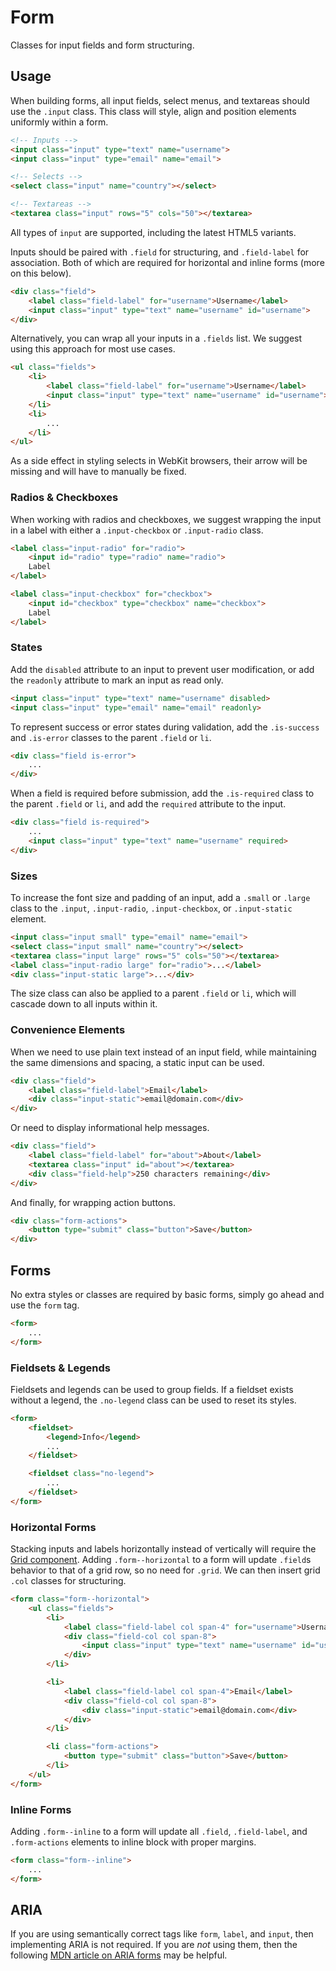 # Form #

Classes for input fields and form structuring.

## Usage ##

When building forms, all input fields, select menus, and textareas should use the `.input` class.
This class will style, align and position elements uniformly within a form.

```html
<!-- Inputs -->
<input class="input" type="text" name="username">
<input class="input" type="email" name="email">

<!-- Selects -->
<select class="input" name="country"></select>

<!-- Textareas -->
<textarea class="input" rows="5" cols="50"></textarea>
```

All types of `input` are supported, including the latest HTML5 variants.

Inputs should be paired with `.field` for structuring, and `.field-label` for association.
Both of which are required for horizontal and inline forms (more on this below).

```html
<div class="field">
    <label class="field-label" for="username">Username</label>
    <input class="input" type="text" name="username" id="username">
</div>
```

Alternatively, you can wrap all your inputs in a `.fields` list.
We suggest using this approach for most use cases.

```html
<ul class="fields">
    <li>
        <label class="field-label" for="username">Username</label>
        <input class="input" type="text" name="username" id="username">
    </li>
    <li>
        ...
    </li>
</ul>
```

<div class="notice is-error">
    As a side effect in styling selects in WebKit browsers,
    their arrow will be missing and will have to manually be fixed.
</div>

### Radios & Checkboxes ###

When working with radios and checkboxes, we suggest wrapping the input in a label
with either a `.input-checkbox` or `.input-radio` class.

```html
<label class="input-radio" for="radio">
    <input id="radio" type="radio" name="radio">
    Label
</label>

<label class="input-checkbox" for="checkbox">
    <input id="checkbox" type="checkbox" name="checkbox">
    Label
</label>
```

### States ###

Add the `disabled` attribute to an input to prevent user modification,
or add the `readonly` attribute to mark an input as read only.

```html
<input class="input" type="text" name="username" disabled>
<input class="input" type="email" name="email" readonly>
```

To represent success or error states during validation,
add the `.is-success` and `.is-error` classes to the parent `.field` or `li`.

```html
<div class="field is-error">
    ...
</div>
```

When a field is required before submission, add the `.is-required`
class to the parent `.field` or `li`, and add the `required` attribute to the input.

```html
<div class="field is-required">
    ...
    <input class="input" type="text" name="username" required>
</div>
```

### Sizes ###

To increase the font size and padding of an input, add a `.small` or `.large`
class to the `.input`, `.input-radio`, `.input-checkbox`, or `.input-static` element.

```html
<input class="input small" type="email" name="email">
<select class="input small" name="country"></select>
<textarea class="input large" rows="5" cols="50"></textarea>
<label class="input-radio large" for="radio">...</label>
<div class="input-static large">...</div>
```

The size class can also be applied to a parent `.field` or `li`, which will cascade
down to all inputs within it.

### Convenience Elements ###

When we need to use plain text instead of an input field,
while maintaining the same dimensions and spacing, a static input can be used.

```html
<div class="field">
    <label class="field-label">Email</label>
    <div class="input-static">email@domain.com</div>
</div>
```

Or need to display informational help messages.

```html
<div class="field">
    <label class="field-label" for="about">About</label>
    <textarea class="input" id="about"></textarea>
    <div class="field-help">250 characters remaining</div>
</div>
```

And finally, for wrapping action buttons.

```html
<div class="form-actions">
    <button type="submit" class="button">Save</button>
</div>
```

## Forms ##

No extra styles or classes are required by basic forms, simply go ahead and use the `form` tag.

```html
<form>
    ...
</form>
```

### Fieldsets & Legends ###

Fieldsets and legends can be used to group fields. If a fieldset exists without a legend,
the `.no-legend` class can be used to reset its styles.

```html
<form>
    <fieldset>
        <legend>Info</legend>
        ...
    </fieldset>

    <fieldset class="no-legend">
        ...
    </fieldset>
</form>
```

### Horizontal Forms ###

Stacking inputs and labels horizontally instead of vertically will require the [Grid component](grid.md).
Adding `.form--horizontal` to a form will update `.field`s behavior to that of a grid row,
so no need for `.grid`. We can then insert grid `.col` classes for structuring.

```html
<form class="form--horizontal">
    <ul class="fields">
        <li>
            <label class="field-label col span-4" for="username">Username</label>
            <div class="field-col col span-8">
                <input class="input" type="text" name="username" id="username">
            </div>
        </li>

        <li>
            <label class="field-label col span-4">Email</label>
            <div class="field-col col span-8">
                <div class="input-static">email@domain.com</div>
            </div>
        </li>

        <li class="form-actions">
            <button type="submit" class="button">Save</button>
        </li>
    </ul>
</form>
```

### Inline Forms ###

Adding `.form--inline` to a form will update all `.field`, `.field-label`,
and `.form-actions` elements to inline block with proper margins.

```html
<form class="form--inline">
    ...
</form>
```

## ARIA ##

If you are using semantically correct tags like `form`, `label`, and `input`,
then implementing ARIA is not required. If you are *not* using them,
then the following [MDN article on ARIA forms](https://developer.mozilla.org/en-US/docs/Web/Accessibility/ARIA/forms/Basic_form_hints)
may be helpful.